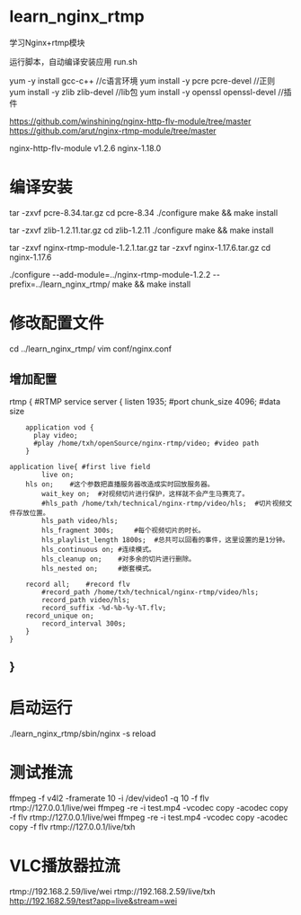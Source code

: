 <!--
 * @Author: Clark
 * @Email: haixuanwoTxh@gmail.com
 * @Date: 2021-12-28 16:01:51
 * @LastEditors: Clark
 * @LastEditTime: 2024-03-26 22:46:13
 * @Description: file content
-->
# learn_nginx_rtmp
学习Nginx+rtmp模块

运行脚本，自动编译安装应用
run.sh


yum -y install gcc-c++ //c语言环境
yum install -y pcre pcre-devel //正则
yum install -y zlib zlib-devel //lib包
yum install -y openssl openssl-devel //插件


https://github.com/winshining/nginx-http-flv-module/tree/master
https://github.com/arut/nginx-rtmp-module/tree/master

nginx-http-flv-module v1.2.6
nginx-1.18.0

# 编译安装
tar -zxvf pcre-8.34.tar.gz
cd pcre-8.34
./configure
make && make install

tar -zxvf zlib-1.2.11.tar.gz
cd zlib-1.2.11
./configure
make && make install

tar -zxvf nginx-rtmp-module-1.2.1.tar.gz
tar -zxvf nginx-1.17.6.tar.gz
cd nginx-1.17.6

./configure --add-module=../nginx-rtmp-module-1.2.2 --prefix=../learn_nginx_rtmp/
make && make install

# 修改配置文件
cd ../learn_nginx_rtmp/
vim conf/nginx.conf

增加配置
--------------------------------------------------------------------------------------
rtmp {                #RTMP service
    server {
        listen 1935;  #port
        chunk_size 4096;   #data size

        application vod {
          play video;
          #play /home/txh/openSource/nginx-rtmp/video; #video path
        }

	application live{ #first live field
            live on;
	    hls on;    #这个参数把直播服务器改造成实时回放服务器。
            wait_key on;  #对视频切片进行保护，这样就不会产生马赛克了。
            #hls_path /home/txh/technical/nginx-rtmp/video/hls;  #切片视频文件存放位置。
            hls_path video/hls;
            hls_fragment 300s;     #每个视频切片的时长。
            hls_playlist_length 1800s;  #总共可以回看的事件，这里设置的是1分钟。
            hls_continuous on; #连续模式。
            hls_cleanup on;    #对多余的切片进行删除。
            hls_nested on;     #嵌套模式。

	    record all;    #record flv
            #record_path /home/txh/technical/nginx-rtmp/video/hls;
            record_path video/hls;
            record_suffix -%d-%b-%y-%T.flv;
	    record_unique on;
            record_interval 300s;
        }
    }
}
--------------------------------------------------------------------------------------
# 启动运行
./learn_nginx_rtmp/sbin/nginx -s reload

# 测试推流
ffmpeg -f v4l2 -framerate 10 -i /dev/video1 -q 10  -f flv rtmp://127.0.0.1/live/wei
ffmpeg -re -i test.mp4 -vcodec copy -acodec copy -f flv rtmp://127.0.0.1/live/wei
ffmpeg -re -i test.mp4 -vcodec copy -acodec copy -f flv rtmp://127.0.0.1/live/txh


# VLC播放器拉流
rtmp://192.168.2.59/live/wei
rtmp://192.168.2.59/live/txh
http://192.1682.59/test?app=live&stream=wei
